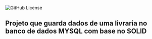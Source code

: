 ![GitHub License](https://img.shields.io/github/license/gabrielxla/SOLID)

## Projeto que guarda dados de uma livraria no banco de dados MYSQL com base no SOLID